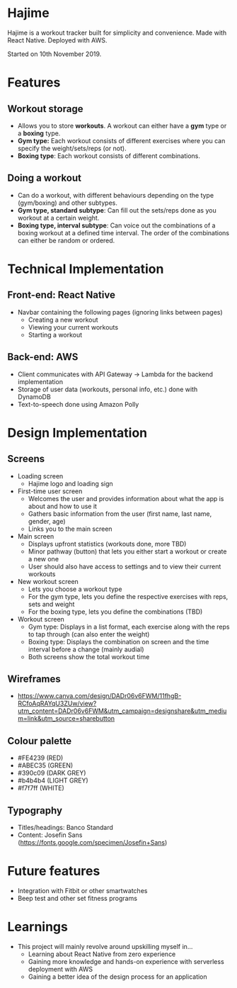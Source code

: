# Hajime
Hajime is a workout tracker built for simplicity and convenience. Made with React Native. Deployed with AWS.

Started on 10th November 2019.

# Features
## Workout storage
- Allows you to store **workouts**. A workout can either have a **gym** type or a **boxing** type.
- **Gym type:** Each workout consists of different exercises where you can specify the weight/sets/reps (or not).
- **Boxing type**: Each workout consists of different combinations.

## Doing a workout
- Can do a workout, with different behaviours depending on the type (gym/boxing) and other subtypes.
- **Gym type, standard subtype**: Can fill out the sets/reps done as you workout at a certain weight.
- **Boxing type, interval subtype**: Can voice out the combinations of a boxing workout at a defined time interval. The order of the combinations can either be random or ordered.

# Technical Implementation
## Front-end: React Native
- Navbar containing the following pages (ignoring links between pages)
  - Creating a new workout
  - Viewing your current workouts
  - Starting a workout 

## Back-end: AWS
- Client communicates with API Gateway -> Lambda for the backend implementation
- Storage of user data (workouts, personal info, etc.) done with DynamoDB
- Text-to-speech done using Amazon Polly

# Design Implementation
## Screens
- Loading screen
  - Hajime logo and loading sign
- First-time user screen
  - Welcomes the user and provides information about what the app is about and how to use it
  - Gathers basic information from the user (first name, last name, gender, age)
  - Links you to the main screen
- Main screen
  - Displays upfront statistics (workouts done, more TBD)
  - Minor pathway (button) that lets you either start a workout or create a new one 
  - User should also have access to settings and to view their current workouts
- New workout screen
  - Lets you choose a workout type 
  - For the gym type, lets you define the respective exercises with reps, sets and weight
  - For the boxing type, lets you define the combinations (TBD)
- Workout screen
  - Gym type: Displays in a list format, each exercise along with the reps to tap through (can also enter the weight)
  - Boxing type: Displays the combination on screen and the time interval before a change (mainly audial)
  - Both screens show the total workout time
  
## Wireframes
- https://www.canva.com/design/DADr06v6FWM/11fhgB-RCfoAqRAYqU3ZUw/view?utm_content=DADr06v6FWM&utm_campaign=designshare&utm_medium=link&utm_source=sharebutton

## Colour palette
- #FE4239 (RED)
- #ABEC35 (GREEN)
- #390c09 (DARK GREY)
- #b4b4b4 (LIGHT GREY)
- #f7f7ff (WHITE)

## Typography
- Titles/headings: Banco Standard 
- Content: Josefin Sans (https://fonts.google.com/specimen/Josefin+Sans)



# Future features
- Integration with Fitbit or other smartwatches
- Beep test and other set fitness programs

# Learnings
- This project will mainly revolve around upskilling myself in...
  - Learning about React Native from zero experience
  - Gaining more knowledge and hands-on experience with serverless deployment with AWS
  - Gaining a better idea of the design process for an application


